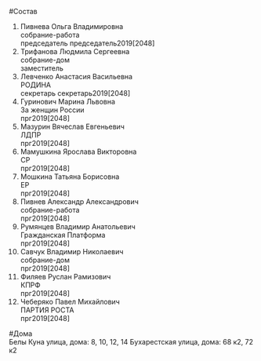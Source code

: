 #Состав  
1. Пивнева Ольга Владимировна  
    собрание-работа  
    председатель председатель2019[2048]  
2. Трифанова Людмила Сергеевна  
    собрание-дом  
    заместитель  
3. Левченко Анастасия Васильевна  
    РОДИНА  
    секретарь секретарь2019[2048]  
4. Гуринович Марина Львовна  
    За женщин России  
    прг2019[2048]  
5. Мазурин Вячеслав Евгеньевич  
    ЛДПР  
    прг2019[2048]  
6. Мамушкина Ярослава Викторовна  
    СР  
    прг2019[2048]  
7. Мошкина Татьяна Борисовна  
    ЕР  
    прг2019[2048]  
8. Пивнев Александр Александрович  
    собрание-работа  
    прг2019[2048]  
9. Румянцев Владимир Анатольевич  
    Гражданская Платформа  
    прг2019[2048]  
10. Савчук Владимир Николаевич  
    собрание-дом  
    прг2019[2048]  
11. Филяев Руслан Рамизович  
    КПРФ  
    прг2019[2048]  
12. Чеберяко Павел Михайлович  
    ПАРТИЯ РОСТА  
    прг2019[2048]  
  
#Дома  
Белы Куна улица, дома: 8, 10, 12, 14 Бухарестская улица, дома: 68 к2, 72 к2  
  
